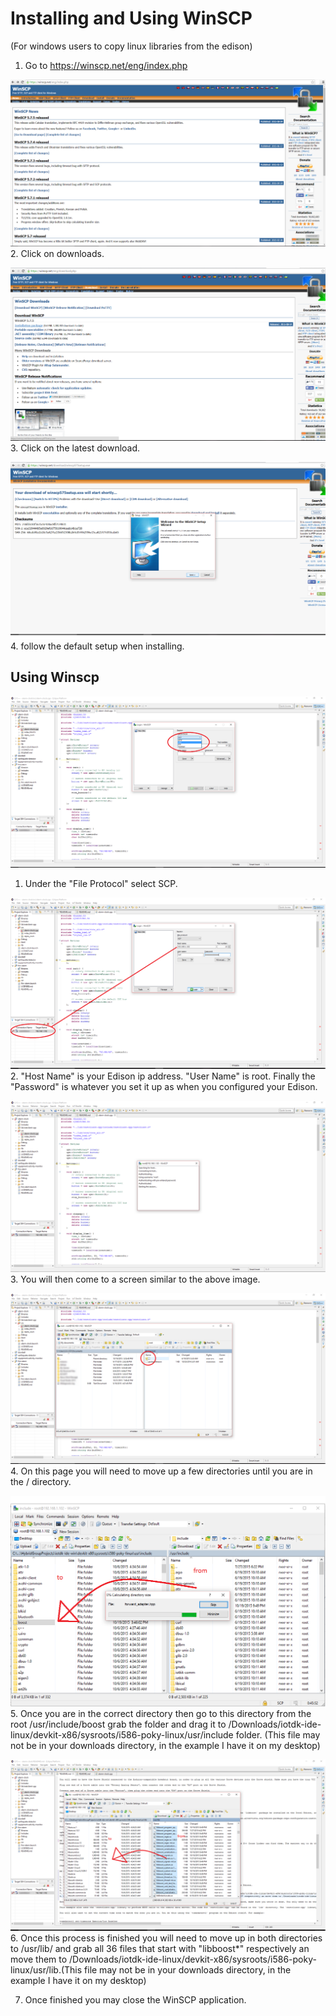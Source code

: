 # Installing and Using WinSCP
(For windows users to copy linux libraries from the edison)

1. Go to https://winscp.net/eng/index.php

![](./../../images/cpp/dl-winscp.png)
2. Click on downloads.

![](./../../images/cpp/dl-winscp2.png)
3. Click on the latest download.

![](./../../images/cpp/instl-winscp.png)
4. follow the default setup when installing.

## Using Winscp

![](./../../images/cpp/cpp-winscp-step-1.png)
1. Under the "File Protocol" select SCP.

![](./../../images/cpp/cpp-winscp-step-2.png)
2. "Host Name" is your Edison ip address. "User Name" is root. Finally the "Password" is whatever you set it up as when you configured your Edison.

![](./../../images/cpp/cpp-winscp-step-3.png)
3. You will then come to a screen similar to the above image. 

![](./../../images/cpp/cpp-winscp-step-5.png)
4. On this page you will need to move up a few directories until you are in the /<root> directory.

![](./../../images/cpp/cpp-winscp-step-6.png)
5. Once you are in the correct directory then go to this directory from the root /usr/include/boost grab the folder and drag it to /Downloads/iotdk-ide-linux/devkit-x86/sysroots/i586-poky-linux/usr/include folder. (This file may not be in your downloads directory, in the example I have it on my desktop)

![](./../../images/cpp/cpp-winscp-step-7.png)
6. Once this process is finished you will need to move up in both directories to /usr/lib/ and grab all 36 files that start with "libboost*" respectively an move them to /Downloads/iotdk-ide-linux/devkit-x86/sysroots/i586-poky-linux/usr/lib.(This file may not be in your downloads directory, in the example I have it on my desktop)

7. Once finished you may close the WinSCP application.
